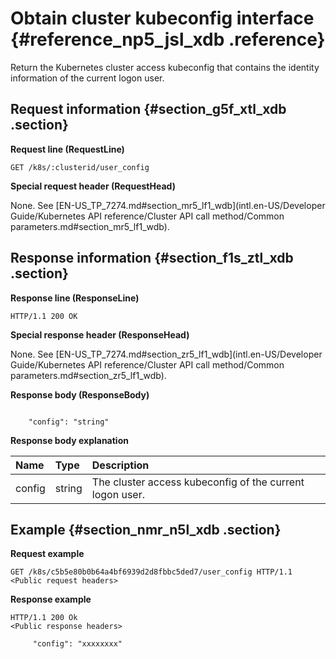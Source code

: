 # Obtain cluster kubeconfig interface {#reference_np5_jsl_xdb .reference}

Return the Kubernetes cluster access kubeconfig that contains the identity information of the current logon user.

## Request information {#section_g5f_xtl_xdb .section}

**Request line \(RequestLine\)**

```
GET /k8s/:clusterid/user_config
```

**Special request header \(RequestHead\)**

None. See [EN-US\_TP\_7274.md\#section\_mr5\_lf1\_wdb](intl.en-US/Developer Guide/Kubernetes API reference/Cluster API call method/Common parameters.md#section_mr5_lf1_wdb).

## Response information {#section_f1s_ztl_xdb .section}

**Response line \(ResponseLine\)**

```
HTTP/1.1 200 OK
```

**Special response header \(ResponseHead\)**

None. See [EN-US\_TP\_7274.md\#section\_zr5\_lf1\_wdb](intl.en-US/Developer Guide/Kubernetes API reference/Cluster API call method/Common parameters.md#section_zr5_lf1_wdb).

**Response body \(ResponseBody\)**

```

    "config": "string"

```

**Response body explanation**

|Name|Type|Description|
|:---|:---|:----------|
|config|string|The cluster access kubeconfig of the current logon user.|

## Example {#section_nmr_n5l_xdb .section}

**Request example**

```
GET /k8s/c5b5e80b0b64a4bf6939d2d8fbbc5ded7/user_config HTTP/1.1
<Public request headers>
```

**Response example**

```
HTTP/1.1 200 Ok
<Public response headers>

     "config": "xxxxxxxx"

```

